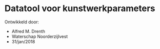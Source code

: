# Datatool voor kunstwerkparameters

Ontwikkeld door: 
* Alfred M. Drenth
* Waterschap Noorderzijlvest
* 31/jan/2018
